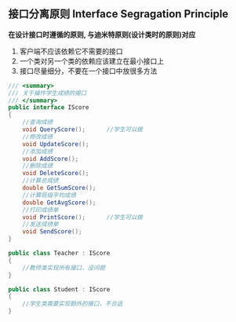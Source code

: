 ## 接口分离原则 Interface Segragation Principle

**在设计接口时遵循的原则, 与迪米特原则(设计类时的原则)对应**

1. 客户端不应该依赖它不需要的接口
2. 一个类对另一个类的依赖应该建立在最小接口上
3. 接口尽量细分，不要在一个接口中放很多方法

```cs
/// <summary>
/// 关于操作学生成绩的接口
/// </summary>
public interface IScore
{
    //查询成绩
    void QueryScore();      //学生可以做
    //修改成绩
    void UpdateScore();
    //添加成绩
    void AddScore();
    //删除成绩
    void DeleteScore();
    //计算总成绩
    double GetSumScore();
    //计算班级平均成绩
    double GetAvgScore();
    //打印成绩单
    void PrintScore();      //学生可以做
    //发送成绩单
    void SendScore();
}

public class Teacher : IScore
{
    //教师类实现所有接口，没问题
}

public class Student : IScore
{
    //学生类需要实现额外的接口，不合适
}
```

